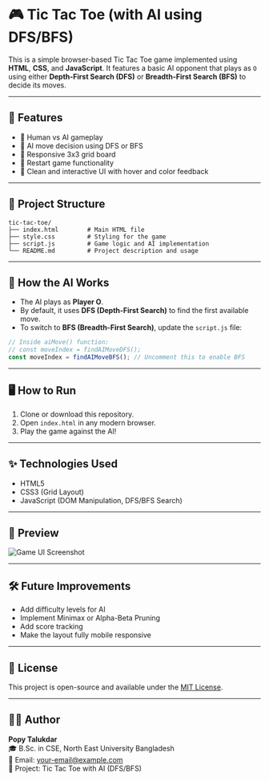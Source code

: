 # 🎮 Tic Tac Toe (with AI using DFS/BFS)

This is a simple browser-based Tic Tac Toe game implemented using **HTML**, **CSS**, and **JavaScript**. It features a basic AI opponent that plays as `O` using either **Depth-First Search (DFS)** or **Breadth-First Search (BFS)** to decide its moves.

---

## 🚀 Features

- 👤 Human vs AI gameplay  
- 🧠 AI move decision using DFS or BFS  
- 📱 Responsive 3x3 grid board  
- 🔁 Restart game functionality  
- 🎨 Clean and interactive UI with hover and color feedback  

---

## 📁 Project Structure

```
tic-tac-toe/
├── index.html        # Main HTML file
├── style.css         # Styling for the game
├── script.js         # Game logic and AI implementation
└── README.md         # Project description and usage
```

---

## 🧠 How the AI Works

- The AI plays as **Player O**.
- By default, it uses **DFS (Depth-First Search)** to find the first available move.
- To switch to **BFS (Breadth-First Search)**, update the `script.js` file:

```js
// Inside aiMove() function:
// const moveIndex = findAIMoveDFS();
const moveIndex = findAIMoveBFS(); // Uncomment this to enable BFS
```

---

## 🖥️ How to Run

1. Clone or download this repository.
2. Open `index.html` in any modern browser.
3. Play the game against the AI!

---

## ✨ Technologies Used

- HTML5  
- CSS3 (Grid Layout)  
- JavaScript (DOM Manipulation, DFS/BFS Search)  

---

## 📸 Preview

![Game UI Screenshot](https://via.placeholder.com/500x300?text=Game+UI+Preview)

---

## 🛠️ Future Improvements

- Add difficulty levels for AI  
- Implement Minimax or Alpha-Beta Pruning  
- Add score tracking  
- Make the layout fully mobile responsive  

---

## 📄 License

This project is open-source and available under the [MIT License](LICENSE).

---

## 👩‍💻 Author

**Popy Talukdar**  
🎓 B.Sc. in CSE, North East University Bangladesh  
📧 Email: your-email@example.com  
📘 Project: Tic Tac Toe with AI (DFS/BFS)
